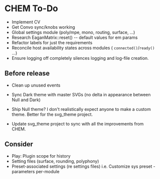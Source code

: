# CHEM To-Do

- Implement CV
- Get Convo sync/knobs working
- Global settings module (poly/mpe, mono, routing, surface, ...)
- Research EaganMatrix::reset() -- default values for em params
- Refactor labels for just the requirements
- Reconcile host availability states across modules ( `connected()`/`ready()` ...)
- Ensure logging off completely silences logging and log-file creation.

## Before release

- Clean up unused events

- Sync Dark theme with master SVGs (no delta in appearance between Null and Dark)

- Ship Null theme? I don't realistically expect anyone to make a custom theme.
  Better for the svg_theme project.

- Update svg_theme project to sync with all the improvements from CHEM.

## Consider

- Play: Plugin scope for history
- Setting files (surface, rounding, polyphony)
- Preset-associated settings (re settings files) i.e. Customize sys preset - parameters per-module
